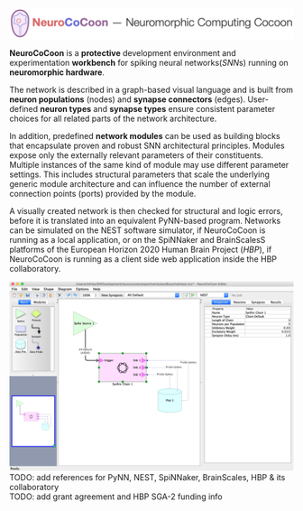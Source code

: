 ![NeuroCoCoon - Neuromorphic Computing CoCoon](assets/ncc_title_full.png)

**NeuroCoCoon** is a **protective** development environment and experimentation **workbench** for
spiking neural networks(*SNN*s) running on **neuromorphic hardware**.

The network is described in a graph-based visual language and is built from **neuron populations** (nodes) and **synapse
connectors** (edges). User-defined **neuron types** and **synapse types** ensure consistent parameter choices for all
related parts of the network architecture.

In addition, predefined **network modules** can be used as building blocks that encapsulate proven and robust
SNN architectural principles. Modules expose only the externally relevant parameters of their constituents.
Multiple instances of the same kind of module may use different parameter settings. This includes structural parameters
that scale the underlying generic module architecture and can influence the number of external connection points
(ports) provided by the module.

A visually created network is then checked for structural and logic errors, before it is translated into
an equivalent PyNN-based program. Networks can be simulated on the NEST software simulator,
if NeuroCoCoon is running as a local application, or on the SpiNNaker and BrainScalesS platforms of the
European Horizon 2020 Human Brain Project (*HBP*), if NeuroCoCoon is running as a client side web application inside
the HBP collaboratory.

![Editing a small network containing an instance of the Synfire Chain module](assets/editor_window_chaintest_raw.png)
TODO: add references for PyNN, NEST, SpiNNaker, BrainScales, HBP & its collaboratory  
TODO: add grant agreement and HBP SGA-2 funding info